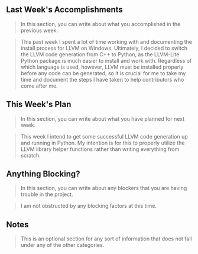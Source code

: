 ## Last Week's Accomplishments

> In this section, you can write about what you accomplished in the previous week.

> This past week I spent a lot of time working with and documenting the install process for LLVM 
> on Windows. Ultimately, I decided to switch the LLVM code generation from C++ to Python, as the 
> LLVM-Lite Python package is much easier to install and work with. Regardless of which language is
> used, however, LLVM must be installed properly before any code can be generated, so it is crucial
> for me to take my time and document the steps I have taken to help contributors who come after me.

## This Week's Plan

> In this section, you can write about what you have planned for next week.

> This week I intend to get some successful LLVM code generation up and running in Python. My intention 
> is for this to properly utilize the LLVM library helper functions rather than writing everything from scratch.

## Anything Blocking?

> In this section, you can write about any blockers that you are having trouble in the project.

> I am not obstructed by any blocking factors at this time.

## Notes

> This is an optional section for any sort of information that does not fall under any of the other categories.

